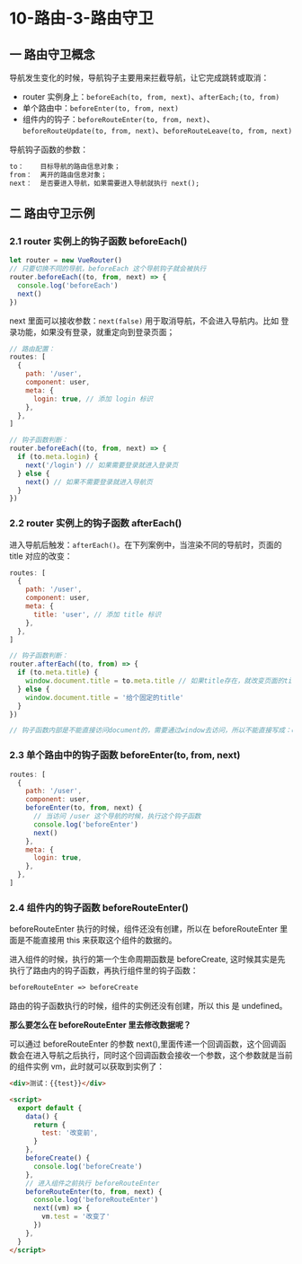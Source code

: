 # 10-路由-3-路由守卫

## 一 路由守卫概念

导航发生变化的时候，导航钩子主要用来拦截导航，让它完成跳转或取消：

- router 实例身上：`beforeEach(to, from, next)`、`afterEach;(to, from)`
- 单个路由中：`beforeEnter(to, from, next)`
- 组件内的钩子：`beforeRouteEnter(to, from, next)`、`beforeRouteUpdate(to, from, next)`、`beforeRouteLeave(to, from, next)`

导航钩子函数的参数：

```txt
to：    目标导航的路由信息对象；
from：  离开的路由信息对象；
next：  是否要进入导航，如果需要进入导航就执行 next();
```

## 二 路由守卫示例

### 2.1 router 实例上的钩子函数 beforeEach()

```js
let router = new VueRouter()
// 只要切换不同的导航，beforeEach 这个导航钩子就会被执行
router.beforeEach((to, from, next) => {
  console.log('beforeEach')
  next()
})
```

next 里面可以接收参数：`next(false)` 用于取消导航，不会进入导航内。比如 登录功能，如果没有登录，就重定向到登录页面；

```js
// 路由配置：
routes: [
  {
    path: '/user',
    component: user,
    meta: {
      login: true, // 添加 login 标识
    },
  },
]

// 钩子函数判断：
router.beforeEach((to, from, next) => {
  if (to.meta.login) {
    next('/login') // 如果需要登录就进入登录页
  } else {
    next() // 如果不需要登录就进入导航页
  }
})
```

### 2.2 router 实例上的钩子函数 afterEach()

进入导航后触发：`afterEach()`。在下列案例中，当渲染不同的导航时，页面的 title 对应的改变：

```js
routes: [
  {
    path: '/user',
    component: user,
    meta: {
      title: 'user', // 添加 title 标识
    },
  },
]

// 钩子函数判断：
router.afterEach((to, from) => {
  if (to.meta.title) {
    window.document.title = to.meta.title // 如果title存在，就改变页面的title为to.meta.title
  } else {
    window.document.title = '给个固定的title'
  }
})

// 钩子函数内部是不能直接访问document的，需要通过window去访问，所以不能直接写成：document.title
```

### 2.3 单个路由中的钩子函数 beforeEnter(to, from, next)

```js
routes: [
  {
    path: '/user',
    component: user,
    beforeEnter(to, from, next) {
      // 当访问 /user 这个导航的时候，执行这个钩子函数
      console.log('beforeEnter')
      next()
    },
    meta: {
      login: true,
    },
  },
]
```

### 2.4 组件内的钩子函数 beforeRouteEnter()

beforeRouteEnter 执行的时候，组件还没有创建，所以在 beforeRouteEnter 里面是不能直接用 this 来获取这个组件的数据的。

进入组件的时候，执行的第一个生命周期函数是 beforeCreate, 这时候其实是先执行了路由内的钩子函数，再执行组件里的钩子函数：

```txt
beforeRouteEnter => beforeCreate
```

路由的钩子函数执行的时候，组件的实例还没有创建，所以 this 是 undefined。

**那么要怎么在 beforeRouteEnter 里去修改数据呢？**

可以通过 beforeRouteEnter 的参数 next(),里面传递一个回调函数，这个回调函数会在进入导航之后执行，同时这个回调函数会接收一个参数，这个参数就是当前的组件实例 vm，此时就可以获取到实例了：

```html
<div>测试：{{test}}</div>

<script>
  export default {
    data() {
      return {
        test: '改变前',
      }
    },
    beforeCreate() {
      console.log('beforeCreate')
    },
    // 进入组件之前执行 beforeRouteEnter
    beforeRouteEnter(to, from, next) {
      console.log('beforeRouteEnter')
      next((vm) => {
        vm.test = '改变了'
      })
    },
  }
</script>
```
